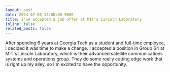 ```yaml
---
layout: post
date: 2024-07-08 12:00:00-0000
title: I've accepted a job offer at MIT's Lincoln Laboratory
inline: false
related_posts: false
---
```


After spending 6 years at Georgia Tech as a student and full-time employee, I decided it was time to make a change. I accepted a position in Group 64 at MIT's Lincoln Laboratory, which is their advanced satellite communications systems and operations group. They do some really cutting edge work that is right up my alley, so I'm excited to have the opportunity.